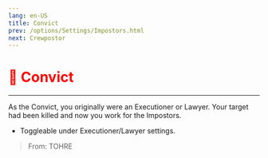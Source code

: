 ```yaml
---
lang: en-US
title: Convict
prev: /options/Settings/Impostors.html
next: Crewpostor
---
```


# <font color="red">🔪 <b>Convict</b></font> <Badge text="Madmate" type="tip" vertical="middle"/>
---

As the Convict, you originally were an Executioner or Lawyer.
Your target had been killed and now you work for the Impostors.
* Toggleable under Executioner/Lawyer settings.

> From: TOHRE